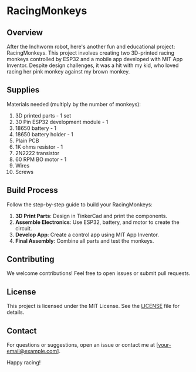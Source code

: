 # RacingMonkeys

## Overview

After the Inchworm robot, here's another fun and educational project: RacingMonkeys. This project involves creating two 3D-printed racing monkeys controlled by ESP32 and a mobile app developed with MIT App Inventor. Despite design challenges, it was a hit with my kid, who loved racing her pink monkey against my brown monkey.

## Supplies

Materials needed (multiply by the number of monkeys):

1. 3D printed parts - 1 set
2. 30 Pin ESP32 development module - 1
3. 18650 battery - 1
4. 18650 battery holder - 1
5. Plain PCB
6. 1K ohms resistor - 1
7. 2N2222 transistor
8. 60 RPM BO motor - 1
9. Wires
10. Screws

## Build Process

Follow the step-by-step guide to build your RacingMonkeys:

1. **3D Print Parts**: Design in TinkerCad and print the components.
2. **Assemble Electronics**: Use ESP32, battery, and motor to create the circuit.
3. **Develop App**: Create a control app using MIT App Inventor.
4. **Final Assembly**: Combine all parts and test the monkeys.

## Contributing

We welcome contributions! Feel free to open issues or submit pull requests.

## License

This project is licensed under the MIT License. See the [LICENSE](LICENSE) file for details.

## Contact

For questions or suggestions, open an issue or contact me at [your-email@example.com].

Happy racing!
